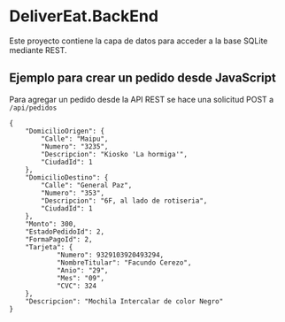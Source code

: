 ﻿# DeliverEat.BackEnd 
Este proyecto contiene la capa de datos para acceder a la base SQLite mediante REST.

## Ejemplo para crear un pedido desde JavaScript

Para agregar un pedido desde la API REST se hace una solicitud POST a `/api/pedidos`

```
{
	"DomicilioOrigen": {
		"Calle": "Maipu",
		"Numero": "3235",
		"Descripcion": "Kiosko 'La hormiga'",
		"CiudadId": 1
	},
	"DomicilioDestino": {
		"Calle": "General Paz",
		"Numero": "353",
		"Descripcion": "6F, al lado de rotiseria",
		"CiudadId": 1
	},
	"Monto": 300,
	"EstadoPedidoId": 2,
	"FormaPagoId": 2,
	"Tarjeta": {
			"Numero": 9329103920493294,
			"NombreTitular": "Facundo Cerezo",
			"Anio": "29",
			"Mes": "09",
			"CVC": 324
	},
	"Descripcion": "Mochila Intercalar de color Negro"
}
```
